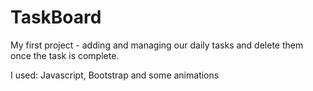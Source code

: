 # TaskBoard
My first project - adding and managing our daily tasks and delete them once the task is complete.

I used: Javascript, Bootstrap and some animations
